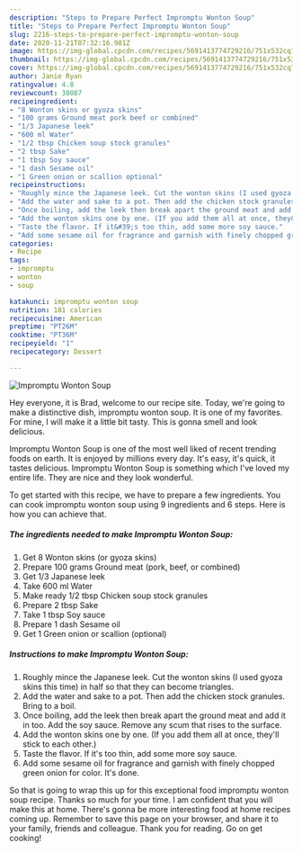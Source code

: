 ```yaml
---
description: "Steps to Prepare Perfect Impromptu Wonton Soup"
title: "Steps to Prepare Perfect Impromptu Wonton Soup"
slug: 2216-steps-to-prepare-perfect-impromptu-wonton-soup
date: 2020-11-21T07:32:16.981Z
image: https://img-global.cpcdn.com/recipes/5691413774729216/751x532cq70/impromptu-wonton-soup-recipe-main-photo.jpg
thumbnail: https://img-global.cpcdn.com/recipes/5691413774729216/751x532cq70/impromptu-wonton-soup-recipe-main-photo.jpg
cover: https://img-global.cpcdn.com/recipes/5691413774729216/751x532cq70/impromptu-wonton-soup-recipe-main-photo.jpg
author: Janie Ryan
ratingvalue: 4.8
reviewcount: 38087
recipeingredient:
- "8 Wonton skins or gyoza skins"
- "100 grams Ground meat pork beef or combined"
- "1/3 Japanese leek"
- "600 ml Water"
- "1/2 tbsp Chicken soup stock granules"
- "2 tbsp Sake"
- "1 tbsp Soy sauce"
- "1 dash Sesame oil"
- "1 Green onion or scallion optional"
recipeinstructions:
- "Roughly mince the Japanese leek. Cut the wonton skins (I used gyoza skins this time) in half so that they can become triangles."
- "Add the water and sake to a pot. Then add the chicken stock granules. Bring to a boil."
- "Once boiling, add the leek then break apart the ground meat and add it in too. Add the soy sauce. Remove any scum that rises to the surface."
- "Add the wonton skins one by one. (If you add them all at once, they&#39;ll stick to each other.)"
- "Taste the flavor. If it&#39;s too thin, add some more soy sauce."
- "Add some sesame oil for fragrance and garnish with finely chopped green onion for color. It&#39;s done."
categories:
- Recipe
tags:
- impromptu
- wonton
- soup

katakunci: impromptu wonton soup 
nutrition: 181 calories
recipecuisine: American
preptime: "PT26M"
cooktime: "PT36M"
recipeyield: "1"
recipecategory: Dessert

---
```



![Impromptu Wonton Soup](https://img-global.cpcdn.com/recipes/5691413774729216/751x532cq70/impromptu-wonton-soup-recipe-main-photo.jpg)

Hey everyone, it is Brad, welcome to our recipe site. Today, we're going to make a distinctive dish, impromptu wonton soup. It is one of my favorites. For mine, I will make it a little bit tasty. This is gonna smell and look delicious.



Impromptu Wonton Soup is one of the most well liked of recent trending foods on earth. It is enjoyed by millions every day. It's easy, it's quick, it tastes delicious. Impromptu Wonton Soup is something which I've loved my entire life. They are nice and they look wonderful.


To get started with this recipe, we have to prepare a few ingredients. You can cook impromptu wonton soup using 9 ingredients and 6 steps. Here is how you can achieve that.

<!--inarticleads1-->

##### The ingredients needed to make Impromptu Wonton Soup:

1. Get 8 Wonton skins (or gyoza skins)
1. Prepare 100 grams Ground meat (pork, beef, or combined)
1. Get 1/3 Japanese leek
1. Take 600 ml Water
1. Make ready 1/2 tbsp Chicken soup stock granules
1. Prepare 2 tbsp Sake
1. Take 1 tbsp Soy sauce
1. Prepare 1 dash Sesame oil
1. Get 1 Green onion or scallion (optional)




<!--inarticleads2-->

##### Instructions to make Impromptu Wonton Soup:

1. Roughly mince the Japanese leek. Cut the wonton skins (I used gyoza skins this time) in half so that they can become triangles.
1. Add the water and sake to a pot. Then add the chicken stock granules. Bring to a boil.
1. Once boiling, add the leek then break apart the ground meat and add it in too. Add the soy sauce. Remove any scum that rises to the surface.
1. Add the wonton skins one by one. (If you add them all at once, they&#39;ll stick to each other.)
1. Taste the flavor. If it&#39;s too thin, add some more soy sauce.
1. Add some sesame oil for fragrance and garnish with finely chopped green onion for color. It&#39;s done.




So that is going to wrap this up for this exceptional food impromptu wonton soup recipe. Thanks so much for your time. I am confident that you will make this at home. There's gonna be more interesting food at home recipes coming up. Remember to save this page on your browser, and share it to your family, friends and colleague. Thank you for reading. Go on get cooking!
